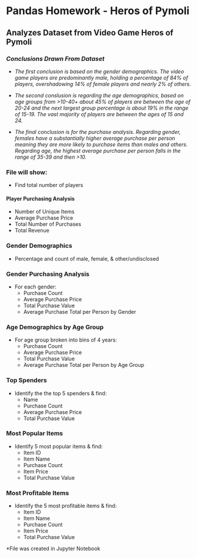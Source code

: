 # Pandas Homework - Heros of Pymoli

## Analyzes Dataset from Video Game Heros of Pymoli

### *Conclusions Drawn From Dataset*
* *The first conclusion is based on the gender demographics. The video game players are predominantly male, holding a percentage of 84% of players, overshadowing 14% of female players and nearly 2% of others.*

* *The second conslusion is regarding the age demographics, based on age groups from >10-40+ about 45% of players are between the age of 20-24 and the next largest group percentage is about 19% in the range of 15-19. The vast majority of players are between the ages of 15 and 24.* 

* *The final conclusion is for the purchase analysis. Regarding gender, females have a substantially higher average purchase per person meaning they are more likely to purchase items than males and others. Regarding age, the highest average purchase per person falls in the range of 35-39 and then >10.*

### File will show:

* Find total number of players

#### Player Purchasing Analysis

* Number of Unique Items
* Average Purchase Price
* Total Number of Purchases
* Total Revenue

### Gender Demographics

* Percentage and count of male, female, & other/undisclosed

### Gender Purchasing Analysis

* For each gender:
  * Purchase Count
  * Average Purchase Price
  * Total Purchase Value
  * Average Purchase Total per Person by Gender

### Age Demographics by Age Group

* For age group broken into bins of 4 years:
  * Purchase Count
  * Average Purchase Price
  * Total Purchase Value
  * Average Purchase Total per Person by Age Group

### Top Spenders

* Identify the the top 5 spenders & find:
  * Name
  * Purchase Count
  * Average Purchase Price
  * Total Purchase Value

### Most Popular Items

* Identify 5 most popular items & find:
  * Item ID
  * Item Name
  * Purchase Count
  * Item Price
  * Total Purchase Value

### Most Profitable Items

* Identify the 5 most profitable items & find:
  * Item ID
  * Item Name
  * Purchase Count
  * Item Price
  * Total Purchase Value

*File was created in Jupyter Notebook

